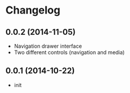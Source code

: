 Changelog
=========
0.0.2 (2014-11-05)
------------------
* Navigation drawer interface
* Two different controls (navigation and media)

0.0.1 (2014-10-22)
------------------
* init
